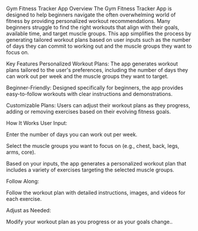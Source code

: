 Gym Fitness Tracker App
Overview
The Gym Fitness Tracker App is designed to help beginners navigate the often overwhelming world of fitness by providing personalized workout recommendations. Many beginners struggle to find the right workouts that align with their goals, available time, and target muscle groups. This app simplifies the process by generating tailored workout plans based on user inputs such as the number of days they can commit to working out and the muscle groups they want to focus on.

Key Features
Personalized Workout Plans: The app generates workout plans tailored to the user's preferences, including the number of days they can work out per week and the muscle groups they want to target.

Beginner-Friendly: Designed specifically for beginners, the app provides easy-to-follow workouts with clear instructions and demonstrations.

Customizable Plans: Users can adjust their workout plans as they progress, adding or removing exercises based on their evolving fitness goals.

How It Works
User Input:

Enter the number of days you can work out per week.

Select the muscle groups you want to focus on (e.g., chest, back, legs, arms, core).

Based on your inputs, the app generates a personalized workout plan that includes a variety of exercises targeting the selected muscle groups.

Follow Along:

Follow the workout plan with detailed instructions, images, and videos for each exercise.

Adjust as Needed:

Modify your workout plan as you progress or as your goals change..
